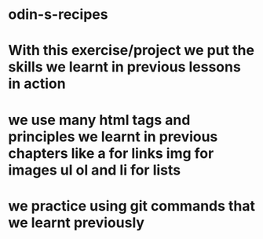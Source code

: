 # odin-s-recipes
# With this exercise/project we put the skills we learnt in previous lessons in action 
# we use many html tags and principles we learnt in previous chapters like a for links img for images ul ol and li for lists 
# we practice using git commands that we learnt previously 
